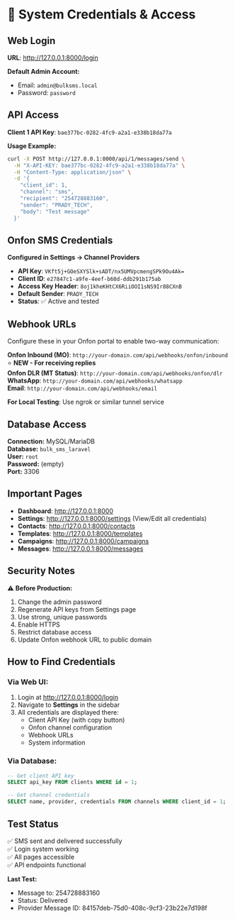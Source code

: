 # 🔐 System Credentials & Access

## Web Login

**URL**: http://127.0.0.1:8000/login

**Default Admin Account:**
- Email: `admin@bulksms.local`
- Password: `password`

## API Access

**Client 1 API Key**: `bae377bc-0282-4fc9-a2a1-e338b18da77a`

**Usage Example:**
```bash
curl -X POST http://127.0.0.1:8000/api/1/messages/send \
  -H "X-API-KEY: bae377bc-0282-4fc9-a2a1-e338b18da77a" \
  -H "Content-Type: application/json" \
  -d '{
    "client_id": 1,
    "channel": "sms",
    "recipient": "254728883160",
    "sender": "PRADY_TECH",
    "body": "Test message"
  }'
```

## Onfon SMS Credentials

**Configured in Settings → Channel Providers**

- **API Key**: `VKft5j+GOeSXYSlk+sADT/nx5UMVpcmengSPk9Ou4Ak=`
- **Client ID**: `e27847c1-a9fe-4eef-b60d-ddb291b175ab`
- **Access Key Header**: `8oj1kheKHtCX6RiiOOI1sNS9Ir88CXnB`
- **Default Sender**: `PRADY_TECH`
- **Status**: ✅ Active and tested

## Webhook URLs

Configure these in your Onfon portal to enable two-way communication:

**Onfon Inbound (MO)**: `http://your-domain.com/api/webhooks/onfon/inbound` ⭐ **NEW - For receiving replies**  
**Onfon DLR (MT Status)**: `http://your-domain.com/api/webhooks/onfon/dlr`  
**WhatsApp**: `http://your-domain.com/api/webhooks/whatsapp`  
**Email**: `http://your-domain.com/api/webhooks/email`

**For Local Testing**: Use ngrok or similar tunnel service

## Database Access

**Connection:** MySQL/MariaDB  
**Database:** `bulk_sms_laravel`  
**User:** `root`  
**Password:** (empty)  
**Port:** 3306

## Important Pages

- **Dashboard**: http://127.0.0.1:8000
- **Settings**: http://127.0.0.1:8000/settings (View/Edit all credentials)
- **Contacts**: http://127.0.0.1:8000/contacts
- **Templates**: http://127.0.0.1:8000/templates
- **Campaigns**: http://127.0.0.1:8000/campaigns
- **Messages**: http://127.0.0.1:8000/messages

## Security Notes

⚠️ **Before Production:**
1. Change the admin password
2. Regenerate API keys from Settings page
3. Use strong, unique passwords
4. Enable HTTPS
5. Restrict database access
6. Update Onfon webhook URL to public domain

## How to Find Credentials

### Via Web UI:
1. Login at http://127.0.0.1:8000/login
2. Navigate to **Settings** in the sidebar
3. All credentials are displayed there:
   - Client API Key (with copy button)
   - Onfon channel configuration
   - Webhook URLs
   - System information

### Via Database:
```sql
-- Get client API key
SELECT api_key FROM clients WHERE id = 1;

-- Get channel credentials  
SELECT name, provider, credentials FROM channels WHERE client_id = 1;
```

## Test Status

✅ SMS sent and delivered successfully  
✅ Login system working  
✅ All pages accessible  
✅ API endpoints functional  

**Last Test:**
- Message to: 254728883160
- Status: Delivered
- Provider Message ID: 84157deb-75d0-408c-9cf3-23b22e7d198f

